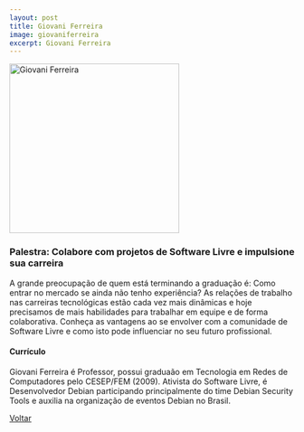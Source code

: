 ```yaml
---
layout: post
title: Giovani Ferreira
image: giovaniferreira
excerpt: Giovani Ferreira
---
```

<p><img src="{{ site.baseurl }}/convidados/{{ page.image }}.jpg" alt="Giovani Ferreira" height="300" width="300"/></p>

### Palestra: Colabore com projetos de Software Livre e impulsione sua carreira

A grande preocupação de quem está terminando a graduação é: Como entrar no mercado se ainda não tenho experiência?
As relações de trabalho nas carreiras tecnológicas estão cada vez mais dinâmicas e hoje precisamos de mais habilidades para trabalhar em equipe e de forma colaborativa. Conheça as vantagens ao se envolver com a comunidade de Software Livre e como isto pode influenciar no seu futuro profissional.

#### Currículo

Giovani Ferreira é Professor, possui graduaão em Tecnologia em Redes de Computadores pelo CESEP/FEM (2009). Ativista do Software Livre, é Desenvolvedor Debian participando principalmente do time Debian Security Tools e auxilia na organização de eventos Debian no Brasil.

<a href="{{ site.baseurl }}/index.html">Voltar</a>
